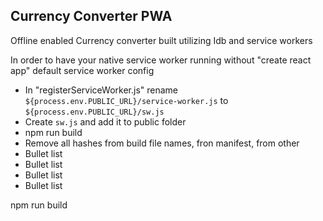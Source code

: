 ## Currency Converter PWA

Offline enabled Currency converter built utilizing Idb and service workers


In order to have your native service worker running without "create react app" default service worker config

* In "registerServiceWorker.js" rename `${process.env.PUBLIC_URL}/service-worker.js` to `${process.env.PUBLIC_URL}/sw.js`
* Create `sw.js` and add it to public folder
* npm run build
* Remove all hashes from build file names, fron manifest, from other 
* Bullet list
* Bullet list
* Bullet list
* Bullet list

 npm run build